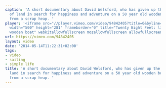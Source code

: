 ```yaml
---
caption: 'A short documentary about David Welsford, who has given up the luxuries
  of land in search for happiness and adventure on a 50 year old wooden boat he restored
  from a scrap heap. '
player: '<iframe src="//player.vimeo.com/video/94842405?title=0&byline=0&portrait=0"
  width="500" height="281" frameborder="0" title="Twenty Eight Feet: life on a little
  wooden boat" webkitallowfullscreen mozallowfullscreen allowfullscreen></iframe>'
url: https://vimeo.com/94842405
layout: video
date: '2014-05-14T11:22:31+02:00'
tags:
- video
- sailing
- simple life
title: 'A short documentary about David Welsford, who has given up the luxuries of
  land in search for happiness and adventure on a 50 year old wooden boat he restored
  from a scrap heap. '
---
```

